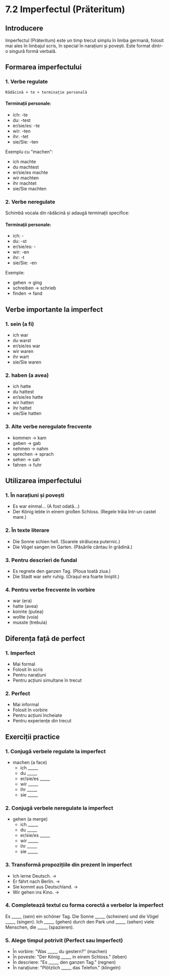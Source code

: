# 7.2 Imperfectul (Präteritum)

## Introducere
Imperfectul (Präteritum) este un timp trecut simplu în limba germană, folosit mai ales în limbajul scris, în special în narațiuni și povești. Este format dintr-o singură formă verbală.

## Formarea imperfectului

### 1. Verbe regulate
```
Rădăcină + te + terminație personală
```

#### Terminații personale:
- ich: -te
- du: -test
- er/sie/es: -te
- wir: -ten
- ihr: -tet
- sie/Sie: -ten

Exemplu cu "machen":
- ich machte
- du machtest
- er/sie/es machte
- wir machten
- ihr machtet
- sie/Sie machten

### 2. Verbe neregulate
Schimbă vocala din rădăcină și adaugă terminații specifice:

#### Terminații personale:
- ich: -
- du: -st
- er/sie/es: -
- wir: -en
- ihr: -t
- sie/Sie: -en

Exemple:
- gehen → ging
- schreiben → schrieb
- finden → fand

## Verbe importante la imperfect

### 1. sein (a fi)
- ich war
- du warst
- er/sie/es war
- wir waren
- ihr wart
- sie/Sie waren

### 2. haben (a avea)
- ich hatte
- du hattest
- er/sie/es hatte
- wir hatten
- ihr hattet
- sie/Sie hatten

### 3. Alte verbe neregulate frecvente
- kommen → kam
- geben → gab
- nehmen → nahm
- sprechen → sprach
- sehen → sah
- fahren → fuhr

## Utilizarea imperfectului

### 1. În narațiuni și povești
- Es war einmal... (A fost odată...)
- Der König lebte in einem großen Schloss. (Regele trăia într-un castel mare.)

### 2. În texte literare
- Die Sonne schien hell. (Soarele strălucea puternic.)
- Die Vögel sangen im Garten. (Păsările cântau în grădină.)

### 3. Pentru descrieri de fundal
- Es regnete den ganzen Tag. (Ploua toată ziua.)
- Die Stadt war sehr ruhig. (Orașul era foarte liniștit.)

### 4. Pentru verbe frecvente în vorbire
- war (era)
- hatte (avea)
- konnte (putea)
- wollte (voia)
- musste (trebuia)

## Diferența față de perfect

### 1. Imperfect
- Mai formal
- Folosit în scris
- Pentru narațiuni
- Pentru acțiuni simultane în trecut

### 2. Perfect
- Mai informal
- Folosit în vorbire
- Pentru acțiuni încheiate
- Pentru experiențe din trecut

## Exerciții practice

### 1. Conjugă verbele regulate la imperfect
- machen (a face)
  - ich _____
  - du _____
  - er/sie/es _____
  - wir _____
  - ihr _____
  - sie _____

### 2. Conjugă verbele neregulate la imperfect
- gehen (a merge)
  - ich _____
  - du _____
  - er/sie/es _____
  - wir _____
  - ihr _____
  - sie _____

### 3. Transformă propozițiile din prezent în imperfect
- Ich lerne Deutsch. →
- Er fährt nach Berlin. →
- Sie kommt aus Deutschland. →
- Wir gehen ins Kino. →

### 4. Completează textul cu forma corectă a verbelor la imperfect
Es _____ (sein) ein schöner Tag. Die Sonne _____ (scheinen) und die Vögel _____ (singen). 
Ich _____ (gehen) durch den Park und _____ (sehen) viele Menschen, die _____ (spazieren).

### 5. Alege timpul potrivit (Perfect sau Imperfect)
- În vorbire: "Was _____ du gestern?" (machen)
- În poveste: "Der König _____ in einem Schloss." (leben)
- În descriere: "Es _____ den ganzen Tag." (regnen)
- În narațiune: "Plötzlich _____ das Telefon." (klingeln)
